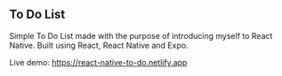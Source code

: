 ## To Do List

Simple To Do List made with the purpose of introducing myself to React Native.
Built using React, React Native and Expo.

Live demo: https://react-native-to-do.netlify.app
